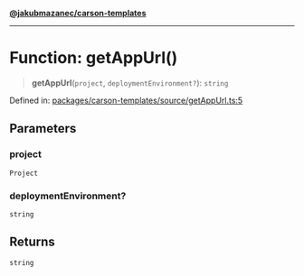 [**@jakubmazanec/carson-templates**](../README.md)

---

# Function: getAppUrl()

> **getAppUrl**(`project`, `deploymentEnvironment?`): `string`

Defined in:
[packages/carson-templates/source/getAppUrl.ts:5](https://github.com/jakubmazanec/tools/blob/acfa246dbb1035f65efb7fa114167a3cbefca108/packages/carson-templates/source/getAppUrl.ts#L5)

## Parameters

### project

`Project`

### deploymentEnvironment?

`string`

## Returns

`string`
